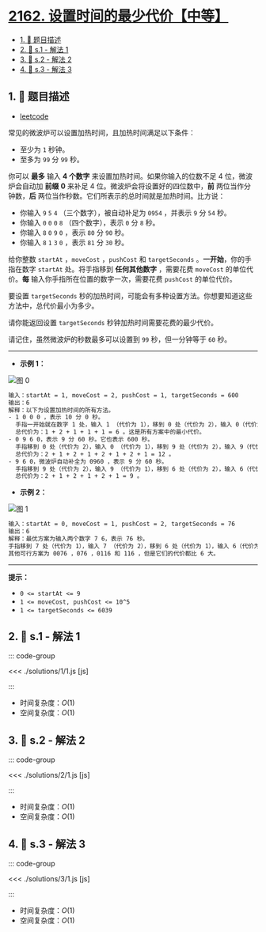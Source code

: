 # [2162. 设置时间的最少代价【中等】](https://github.com/tnotesjs/TNotes.leetcode/tree/main/notes/2162.%20%E8%AE%BE%E7%BD%AE%E6%97%B6%E9%97%B4%E7%9A%84%E6%9C%80%E5%B0%91%E4%BB%A3%E4%BB%B7%E3%80%90%E4%B8%AD%E7%AD%89%E3%80%91)

<!-- region:toc -->

- [1. 📝 题目描述](#1--题目描述)
- [2. 🎯 s.1 - 解法 1](#2--s1---解法-1)
- [3. 🎯 s.2 - 解法 2](#3--s2---解法-2)
- [4. 🎯 s.3 - 解法 3](#4--s3---解法-3)

<!-- endregion:toc -->

## 1. 📝 题目描述

- [leetcode](https://leetcode.cn/problems/minimum-cost-to-set-cooking-time/)

常见的微波炉可以设置加热时间，且加热时间满足以下条件：

- 至少为 `1` 秒钟。
- 至多为 `99` 分 `99` 秒。

你可以 **最多** 输入 **4 个数字** 来设置加热时间。如果你输入的位数不足 4 位，微波炉会自动加 **前缀** **0** 来补足 4 位。微波炉会将设置好的四位数中，**前** 两位当作分钟数，**后** 两位当作秒数。它们所表示的总时间就是加热时间。比方说：

- 你输入 `9` `5` `4` （三个数字），被自动补足为 `0954` ，并表示 `9` 分 `54` 秒。
- 你输入 `0` `0` `0` `8` （四个数字），表示 `0` 分 `8` 秒。
- 你输入 `8` `0` `9` `0` ，表示 `80` 分 `90` 秒。
- 你输入 `8` `1` `3` `0` ，表示 `81` 分 `30` 秒。

给你整数 `startAt` ，`moveCost` ，`pushCost` 和 `targetSeconds` 。**一开始**，你的手指在数字 `startAt` 处。将手指移到 **任何其他数字** ，需要花费 `moveCost` 的单位代价。**每** 输入你手指所在位置的数字一次，需要花费 `pushCost` 的单位代价。

要设置 `targetSeconds` 秒的加热时间，可能会有多种设置方法。你想要知道这些方法中，总代价最小为多少。

请你能返回设置 `targetSeconds` 秒钟加热时间需要花费的最少代价。

请记住，虽然微波炉的秒数最多可以设置到 `99` 秒，但一分钟等于 `60` 秒。

---

- **示例 1：**

![图 0](https://cdn.jsdelivr.net/gh/tnotesjs/imgs@main/2025-09-27-10-12-57.png)

```txt
输入：startAt = 1, moveCost = 2, pushCost = 1, targetSeconds = 600
输出：6
解释：以下为设置加热时间的所有方法。
- 1 0 0 0 ，表示 10 分 0 秒。
  手指一开始就在数字 1 处，输入 1 （代价为 1），移到 0 处（代价为 2），输入 0（代价为 1），输入 0（代价为 1），输入 0（代价为 1）。
  总代价为：1 + 2 + 1 + 1 + 1 = 6 。这是所有方案中的最小代价。
- 0 9 6 0，表示 9 分 60 秒。它也表示 600 秒。
  手指移到 0 处（代价为 2），输入 0 （代价为 1），移到 9 处（代价为 2），输入 9（代价为 1），移到 6 处（代价为 2），输入 6（代价为 1），移到 0 处（代价为 2），输入 0（代价为 1）。
  总代价为：2 + 1 + 2 + 1 + 2 + 1 + 2 + 1 = 12 。
- 9 6 0，微波炉自动补全为 0960 ，表示 9 分 60 秒。
  手指移到 9 处（代价为 2），输入 9 （代价为 1），移到 6 处（代价为 2），输入 6（代价为 1），移到 0 处（代价为 2），输入 0（代价为 1）。
  总代价为：2 + 1 + 2 + 1 + 2 + 1 = 9 。
```

- **示例 2：**

![图 1](https://cdn.jsdelivr.net/gh/tnotesjs/imgs@main/2025-09-27-10-13-12.png)

```txt
输入：startAt = 0, moveCost = 1, pushCost = 2, targetSeconds = 76
输出：6
解释：最优方案为输入两个数字 7 6，表示 76 秒。
手指移到 7 处（代价为 1），输入 7 （代价为 2），移到 6 处（代价为 1），输入 6（代价为 2）。总代价为：1 + 2 + 1 + 2 = 6
其他可行方案为 0076 ，076 ，0116 和 116 ，但是它们的代价都比 6 大。
```

---

**提示：**

- `0 <= startAt <= 9`
- `1 <= moveCost, pushCost <= 10^5`
- `1 <= targetSeconds <= 6039`

## 2. 🎯 s.1 - 解法 1

::: code-group

<<< ./solutions/1/1.js [js]

:::

- 时间复杂度：$O(1)$
- 空间复杂度：$O(1)$

## 3. 🎯 s.2 - 解法 2

::: code-group

<<< ./solutions/2/1.js [js]

:::

- 时间复杂度：$O(1)$
- 空间复杂度：$O(1)$

## 4. 🎯 s.3 - 解法 3

::: code-group

<<< ./solutions/3/1.js [js]

:::

- 时间复杂度：$O(1)$
- 空间复杂度：$O(1)$
